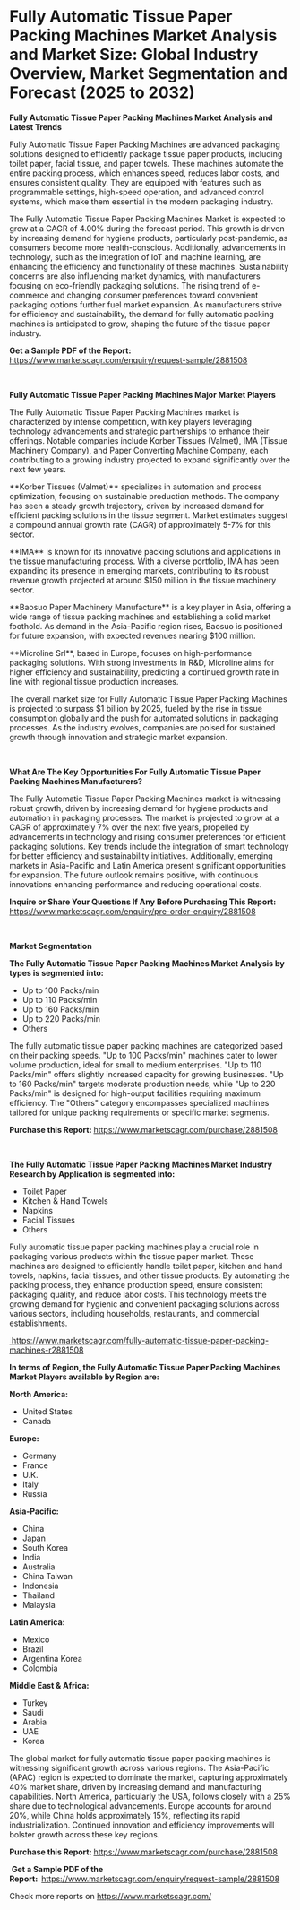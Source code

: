 <p><h1>Fully Automatic Tissue Paper Packing Machines Market Analysis and Market Size: Global Industry Overview, Market Segmentation and Forecast (2025 to 2032)</h1></p><p><strong>Fully Automatic Tissue Paper Packing Machines Market Analysis and Latest Trends</strong></p>
<p><p>Fully Automatic Tissue Paper Packing Machines are advanced packaging solutions designed to efficiently package tissue paper products, including toilet paper, facial tissue, and paper towels. These machines automate the entire packing process, which enhances speed, reduces labor costs, and ensures consistent quality. They are equipped with features such as programmable settings, high-speed operation, and advanced control systems, which make them essential in the modern packaging industry.</p><p>The Fully Automatic Tissue Paper Packing Machines Market is expected to grow at a CAGR of 4.00% during the forecast period. This growth is driven by increasing demand for hygiene products, particularly post-pandemic, as consumers become more health-conscious. Additionally, advancements in technology, such as the integration of IoT and machine learning, are enhancing the efficiency and functionality of these machines. Sustainability concerns are also influencing market dynamics, with manufacturers focusing on eco-friendly packaging solutions. The rising trend of e-commerce and changing consumer preferences toward convenient packaging options further fuel market expansion. As manufacturers strive for efficiency and sustainability, the demand for fully automatic packing machines is anticipated to grow, shaping the future of the tissue paper industry.</p></p>
<p><strong>Get a Sample PDF of the Report:&nbsp;</strong> <a href="https://www.marketscagr.com/enquiry/request-sample/2881508?utm_campaign=3195&utm_medium=2&utm_source=Github&utm_content=ia&utm_term=12032025&utm_id=fully-automatic-tissue-paper-packing-machines">https://www.marketscagr.com/enquiry/request-sample/2881508</a></p>
<p>&nbsp;</p>
<p><strong>Fully Automatic Tissue Paper Packing Machines Major Market Players</strong></p>
<p><p>The Fully Automatic Tissue Paper Packing Machines market is characterized by intense competition, with key players leveraging technology advancements and strategic partnerships to enhance their offerings. Notable companies include Korber Tissues (Valmet), IMA (Tissue Machinery Company), and Paper Converting Machine Company, each contributing to a growing industry projected to expand significantly over the next few years.</p><p>**Korber Tissues (Valmet)** specializes in automation and process optimization, focusing on sustainable production methods. The company has seen a steady growth trajectory, driven by increased demand for efficient packing solutions in the tissue segment. Market estimates suggest a compound annual growth rate (CAGR) of approximately 5-7% for this sector.</p><p>**IMA** is known for its innovative packing solutions and applications in the tissue manufacturing process. With a diverse portfolio, IMA has been expanding its presence in emerging markets, contributing to its robust revenue growth projected at around $150 million in the tissue machinery sector.</p><p>**Baosuo Paper Machinery Manufacture** is a key player in Asia, offering a wide range of tissue packing machines and establishing a solid market foothold. As demand in the Asia-Pacific region rises, Baosuo is positioned for future expansion, with expected revenues nearing $100 million.</p><p>**Microline Srl**, based in Europe, focuses on high-performance packaging solutions. With strong investments in R&D, Microline aims for higher efficiency and sustainability, predicting a continued growth rate in line with regional tissue production increases.</p><p>The overall market size for Fully Automatic Tissue Paper Packing Machines is projected to surpass $1 billion by 2025, fueled by the rise in tissue consumption globally and the push for automated solutions in packaging processes. As the industry evolves, companies are poised for sustained growth through innovation and strategic market expansion.</p></p>
<p>&nbsp;</p>
<p><strong>What Are The Key Opportunities For Fully Automatic Tissue Paper Packing Machines Manufacturers?</strong></p>
<p><p>The Fully Automatic Tissue Paper Packing Machines market is witnessing robust growth, driven by increasing demand for hygiene products and automation in packaging processes. The market is projected to grow at a CAGR of approximately 7% over the next five years, propelled by advancements in technology and rising consumer preferences for efficient packaging solutions. Key trends include the integration of smart technology for better efficiency and sustainability initiatives. Additionally, emerging markets in Asia-Pacific and Latin America present significant opportunities for expansion. The future outlook remains positive, with continuous innovations enhancing performance and reducing operational costs.</p></p>
<p><strong>Inquire or Share Your Questions If Any Before Purchasing This Report:</strong> <a href="https://www.marketscagr.com/enquiry/pre-order-enquiry/2881508?utm_campaign=3195&utm_medium=2&utm_source=Github&utm_content=ia&utm_term=12032025&utm_id=fully-automatic-tissue-paper-packing-machines">https://www.marketscagr.com/enquiry/pre-order-enquiry/2881508</a></p>
<p>&nbsp;</p>
<p><strong>Market Segmentation</strong></p>
<p><strong>The Fully Automatic Tissue Paper Packing Machines Market Analysis by types is segmented into:</strong></p>
<p><ul><li>Up to 100 Packs/min</li><li>Up to 110 Packs/min</li><li>Up to 160 Packs/min</li><li>Up to 220 Packs/min</li><li>Others</li></ul></p>
<p><p>The fully automatic tissue paper packing machines are categorized based on their packing speeds. "Up to 100 Packs/min" machines cater to lower volume production, ideal for small to medium enterprises. "Up to 110 Packs/min" offers slightly increased capacity for growing businesses. "Up to 160 Packs/min" targets moderate production needs, while "Up to 220 Packs/min" is designed for high-output facilities requiring maximum efficiency. The "Others" category encompasses specialized machines tailored for unique packing requirements or specific market segments.</p></p>
<p><strong>Purchase this Report:&nbsp;</strong><a href="https://www.marketscagr.com/purchase/2881508?utm_campaign=3195&utm_medium=2&utm_source=Github&utm_content=ia&utm_term=12032025&utm_id=fully-automatic-tissue-paper-packing-machines">https://www.marketscagr.com/purchase/2881508</a></p>
<p>&nbsp;</p>
<p><strong>The Fully Automatic Tissue Paper Packing Machines Market Industry Research by Application is segmented into:</strong></p>
<p><ul><li>Toilet Paper</li><li>Kitchen & Hand Towels</li><li>Napkins</li><li>Facial Tissues</li><li>Others</li></ul></p>
<p><p>Fully automatic tissue paper packing machines play a crucial role in packaging various products within the tissue paper market. These machines are designed to efficiently handle toilet paper, kitchen and hand towels, napkins, facial tissues, and other tissue products. By automating the packing process, they enhance production speed, ensure consistent packaging quality, and reduce labor costs. This technology meets the growing demand for hygienic and convenient packaging solutions across various sectors, including households, restaurants, and commercial establishments.</p></p>
<p><a href="https://www.marketscagr.com/fully-automatic-tissue-paper-packing-machines-r2881508?utm_campaign=3195&utm_medium=2&utm_source=Github&utm_content=ia&utm_term=12032025&utm_id=fully-automatic-tissue-paper-packing-machines">&nbsp;https://www.marketscagr.com/fully-automatic-tissue-paper-packing-machines-r2881508</a></p>
<p><strong>In terms of Region, the Fully Automatic Tissue Paper Packing Machines Market Players available by Region are:</strong></p>
<p>
    <p> <strong> North America: </strong>
        <ul>
            <li>United States</li>
            <li>Canada</li>
        </ul>
        </p> 
    <p> <strong> Europe: </strong>
        <ul>
            <li>Germany</li>
            <li>France</li>
            <li>U.K.</li>
            <li>Italy</li>
            <li>Russia</li>
        </ul>
        </p> 
    <p> <strong> Asia-Pacific: </strong>
        <ul>
            <li>China</li>
            <li>Japan</li>
            <li>South Korea</li>
            <li>India</li>
            <li>Australia</li>
            <li>China Taiwan</li>
            <li>Indonesia</li>
            <li>Thailand</li>
            <li>Malaysia</li>
        </ul>
        </p> 
    <p> <strong> Latin America: </strong>
        <ul>
            <li>Mexico</li>
            <li>Brazil</li>
            <li>Argentina Korea</li>
            <li>Colombia</li>
        </ul>
        </p> 
    <p> <strong> Middle East & Africa: </strong>
        <ul>
            <li>Turkey</li>
            <li>Saudi</li>
            <li>Arabia</li>
            <li>UAE</li>
            <li>Korea</li>
        </ul>
    </p>
    </p>
<p><p>The global market for fully automatic tissue paper packing machines is witnessing significant growth across various regions. The Asia-Pacific (APAC) region is expected to dominate the market, capturing approximately 40% market share, driven by increasing demand and manufacturing capabilities. North America, particularly the USA, follows closely with a 25% share due to technological advancements. Europe accounts for around 20%, while China holds approximately 15%, reflecting its rapid industrialization. Continued innovation and efficiency improvements will bolster growth across these key regions.</p></p>
<p><strong>Purchase this Report: </strong><a href="https://www.marketscagr.com/purchase/2881508?utm_campaign=3195&utm_medium=2&utm_source=Github&utm_content=ia&utm_term=12032025&utm_id=fully-automatic-tissue-paper-packing-machines">https://www.marketscagr.com/purchase/2881508</a></p>
<p>&nbsp;<strong>Get a Sample PDF of the Report:&nbsp;&nbsp;</strong><a href="https://www.marketscagr.com/enquiry/request-sample/2881508?utm_campaign=3195&utm_medium=2&utm_source=Github&utm_content=ia&utm_term=12032025&utm_id=fully-automatic-tissue-paper-packing-machines">https://www.marketscagr.com/enquiry/request-sample/2881508</a></p>
<p><strong></strong></p>
<p>Check more reports on <a href="https://www.marketscagr.com/?utm_campaign=3195&utm_medium=2&utm_source=Github&utm_content=ia&utm_term=12032025&utm_id=fully-automatic-tissue-paper-packing-machines">https://www.marketscagr.com/</a></p>
